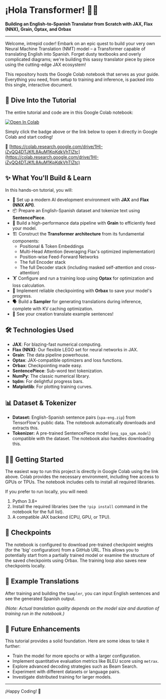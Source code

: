 # ¡Hola Transformer! 🤖✨

**Building an English-to-Spanish Translator from Scratch with JAX, Flax (NNX), Grain, Optax, and Orbax**

---

Welcome, intrepid coder! Embark on an epic quest to build your very own Neural Machine Translation (NMT) model – a Transformer capable of translating English into Spanish. Forget dusty textbooks and overly complicated diagrams; we're building this sassy translator piece by piece using the cutting-edge JAX ecosystem!

This repository hosts the Google Colab notebook that serves as your guide. Everything you need, from setup to training and inference, is packed into this single, interactive document.

## 🚀 Dive Into the Tutorial

The entire tutorial and code are in this Google Colab notebook:

[![Open In Colab](https://colab.research.google.com/assets/colab-badge.svg)](https://colab.research.google.com/drive/1HI-iZyQQ4DTJKfL8AuM1KpKdkVhTlZtc)

Simply click the badge above or the link below to open it directly in Google Colab and start coding!

🔗 [https://colab.research.google.com/drive/1HI-iZyQQ4DTJKfL8AuM1KpKdkVhTlZtc](https://colab.research.google.com/drive/1HI-iZyQQ4DTJKfL8AuM1KpKdkVhTlZtc)

## ✨ What You'll Build & Learn

In this hands-on tutorial, you will:

* 🔧 Set up a modern AI development environment with **JAX** and **Flax (NNX API)**.
* 📦 Prepare an English-Spanish dataset and tokenize text using **SentencePiece**.
* 🚄 Build a high-performance data pipeline with **Grain** to efficiently feed your model.
* 🏗️ Construct the **Transformer architecture** from its fundamental components:
    * Positional & Token Embeddings
    * Multi-Head Attention (leveraging Flax's optimized implementation)
    * Position-wise Feed-Forward Networks
    * The full Encoder stack
    * The full Decoder stack (including masked self-attention and cross-attention)
* 🏋️ Configure and run a training loop using **Optax** for optimization and loss calculation.
* 💾 Implement reliable checkpointing with **Orbax** to save your model's progress.
* 🗣️ Build a **Sampler** for generating translations during inference, complete with KV caching optimization.
* 🔬 See your creation translate example sentences!

## 🛠️ Technologies Used

* **JAX**: For blazing-fast numerical computing.
* **Flax (NNX)**: Our flexible LEGO set for neural networks in JAX.
* **Grain**: The data pipeline powerhouse.
* **Optax**: JAX-compatible optimizers and loss functions.
* **Orbax**: Checkpointing made easy.
* **SentencePiece**: Sub-word text tokenization.
* **NumPy**: The classic numerical library.
* **tqdm**: For delightful progress bars.
* **Matplotlib**: For plotting training curves.

## 📊 Dataset & Tokenizer

* **Dataset:** English-Spanish sentence pairs (`spa-eng.zip`) from TensorFlow's public data. The notebook automatically downloads and extracts this.
* **Tokenizer:** A pre-trained SentencePiece model (`eng_spa_spm.model`) compatible with the dataset. The notebook also handles downloading this.

## 🏃‍♀️ Getting Started

The easiest way to run this project is directly in Google Colab using the link above. Colab provides the necessary environment, including free access to GPUs or TPUs. The notebook includes cells to install all required libraries.

If you prefer to run locally, you will need:
1.  Python 3.8+
2.  Install the required libraries (see the `!pip install` command in the notebook for the full list).
3.  A compatible JAX backend (CPU, GPU, or TPU).

## 💾 Checkpoints

The notebook is configured to download pre-trained checkpoint weights (for the 'big' configuration) from a GitHub URL. This allows you to potentially start from a partially trained model or examine the structure of the saved checkpoints using Orbax. The training loop also saves new checkpoints locally.

## 📝 Example Translations

After training and building the `Sampler`, you can input English sentences and see the generated Spanish output.

*(Note: Actual translation quality depends on the model size and duration of training run in the notebook.)*

## 🌱 Future Enhancements

This tutorial provides a solid foundation. Here are some ideas to take it further:

* Train the model for more epochs or with a larger configuration.
* Implement quantitative evaluation metrics like BLEU score using `metrax`.
* Explore advanced decoding strategies such as Beam Search.
* Experiment with different datasets or language pairs.
* Investigate distributed training for larger models.

---

¡Happy Coding! 🎉
